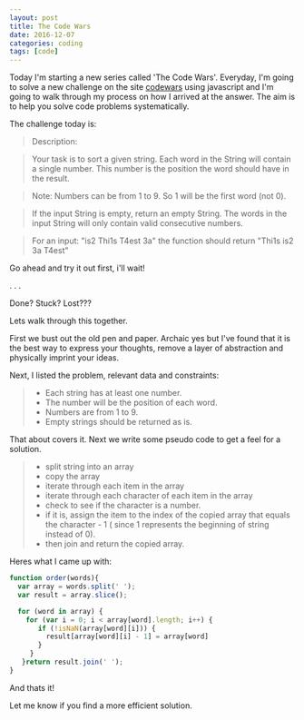 ```yaml
---
layout: post
title: The Code Wars
date: 2016-12-07
categories: coding
tags: [code]
---
```


Today I'm starting a new series called 'The Code Wars'.  Everyday, I'm going to solve a new challenge on the site  [codewars](https://www.codewars.com) using javascript and I'm going to walk through my process on how I arrived at the answer.  The aim is to help you solve code problems systematically.
<!--more-->

The challenge today is:

> Description:

> Your task is to sort a given string. Each word in the String will contain a single number. This number is the position the word should have in the result.

> Note: Numbers can be from 1 to 9. So 1 will be the first word (not 0).

> If the input String is empty, return an empty String. The words in the input String will only contain valid consecutive numbers.

> For an input: "is2 Thi1s T4est 3a" the function should return "Thi1s is2 3a T4est"

Go ahead and try it out first, i'll wait!

.
.
.

Done? Stuck? Lost???

Lets walk through this together.

First we bust out the old pen and paper.  Archaic yes but I've found that it is the best way to express your thoughts, remove a layer of abstraction and physically imprint your ideas.  

Next, I listed the problem, relevant data and constraints:

> * Each string has at least one number.
> * The number will be the position of each word.
> * Numbers are from 1 to 9.
> * Empty strings should be returned as is.

That about covers it.  Next we write some pseudo code to get a feel for a solution.

> * split string into an array
> * copy the array
> * iterate through each item in the array
> * iterate through each character of each item in the array
> * check to see if the character is a number.
> * if it is, assign the item to the index of the copied array that equals the character - 1 ( since 1 represents the beginning of string instead of 0).
> * then join and return the copied array.

Heres what I came up with:

~~~ javascript
function order(words){
  var array = words.split(' ');
  var result = array.slice();

  for (word in array) {
    for (var i = 0; i < array[word].length; i++) {
       if (!isNaN(array[word][i])) {
         result[array[word][i] - 1] = array[word]
       }
     }
   }return result.join(' ');  
}
~~~

And thats it!

Let me know if you find a more efficient solution.
